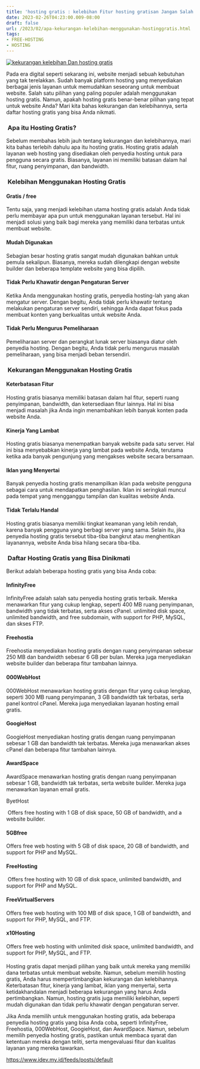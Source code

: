 ```yaml
---
title: 'hosting gratis : kelebihan Fitur hosting gratisan Jangan Salah Pilih!'
date: 2023-02-26T04:23:00.009-08:00
draft: false
url: /2023/02/apa-kekurangan-kelebihan-menggunakan-hostinggratis.html
tags: 
- FREE-HOSTING
- HOSTING
---
```


[![kekurangan kelebihan Dan hosting gratis](https://blogger.googleusercontent.com/img/b/R29vZ2xl/AVvXsEgSsrPHmEcr--s_vc5sBkuFYhKtIOB6VtLmDWjTzZsGpT0qVzSXolAEhOndKy8zFpaLk8t7Mjsl0tB8pXCIVKOWTKwABbHXbD61qT49n7BXlFK3UvnZC9oW_efAV41nUIUmGNxsS9O3KxQpHADgbeJBn981AaY3Kvr0-ptE8LkUHtdbXGLtARVSEPVM2Q/w640-h336/kekurangan%20kelebihan%20Dan%20hosting%20gratis.webp)](https://blogger.googleusercontent.com/img/b/R29vZ2xl/AVvXsEgSsrPHmEcr--s_vc5sBkuFYhKtIOB6VtLmDWjTzZsGpT0qVzSXolAEhOndKy8zFpaLk8t7Mjsl0tB8pXCIVKOWTKwABbHXbD61qT49n7BXlFK3UvnZC9oW_efAV41nUIUmGNxsS9O3KxQpHADgbeJBn981AaY3Kvr0-ptE8LkUHtdbXGLtARVSEPVM2Q/s1200/kekurangan%20kelebihan%20Dan%20hosting%20gratis.webp)

  

Pada era digital seperti sekarang ini, website menjadi sebuah kebutuhan yang tak terelakkan. Sudah banyak platform hosting yang menyediakan berbagai jenis layanan untuk memudahkan seseorang untuk membuat website. Salah satu pilihan yang paling populer adalah menggunakan hosting gratis. Namun, apakah hosting gratis benar-benar pilihan yang tepat untuk website Anda? Mari kita bahas kekurangan dan kelebihannya, serta daftar hosting gratis yang bisa Anda nikmati.

  

###  Apa itu Hosting Gratis?

Sebelum membahas lebih jauh tentang kekurangan dan kelebihannya, mari kita bahas terlebih dahulu apa itu hosting gratis. Hosting gratis adalah layanan web hosting yang disediakan oleh penyedia hosting untuk para pengguna secara gratis. Biasanya, layanan ini memiliki batasan dalam hal fitur, ruang penyimpanan, dan bandwidth.

  

###  Kelebihan Menggunakan Hosting Gratis

  

#### Gratis / free

Tentu saja, yang menjadi kelebihan utama hosting gratis adalah Anda tidak perlu membayar apa pun untuk menggunakan layanan tersebut. Hal ini menjadi solusi yang baik bagi mereka yang memiliki dana terbatas untuk membuat website.

  

#### Mudah Digunakan

Sebagian besar hosting gratis sangat mudah digunakan bahkan untuk pemula sekalipun. Biasanya, mereka sudah dilengkapi dengan website builder dan beberapa template website yang bisa dipilih.

  

#### Tidak Perlu Khawatir dengan Pengaturan Server

Ketika Anda menggunakan hosting gratis, penyedia hosting-lah yang akan mengatur server. Dengan begitu, Anda tidak perlu khawatir tentang melakukan pengaturan server sendiri, sehingga Anda dapat fokus pada membuat konten yang berkualitas untuk website Anda.

  

#### Tidak Perlu Mengurus Pemeliharaan

Pemeliharaan server dan perangkat lunak server biasanya diatur oleh penyedia hosting. Dengan begitu, Anda tidak perlu mengurus masalah pemeliharaan, yang bisa menjadi beban tersendiri.

  

###  Kekurangan Menggunakan Hosting Gratis

  

#### Keterbatasan Fitur

Hosting gratis biasanya memiliki batasan dalam hal fitur, seperti ruang penyimpanan, bandwidth, dan ketersediaan fitur lainnya. Hal ini bisa menjadi masalah jika Anda ingin menambahkan lebih banyak konten pada website Anda.

  

#### Kinerja Yang Lambat

Hosting gratis biasanya menempatkan banyak website pada satu server. Hal ini bisa menyebabkan kinerja yang lambat pada website Anda, terutama ketika ada banyak pengunjung yang mengakses website secara bersamaan.

  

#### Iklan yang Menyertai

Banyak penyedia hosting gratis menampilkan iklan pada website pengguna sebagai cara untuk mendapatkan penghasilan. Iklan ini seringkali muncul pada tempat yang mengganggu tampilan dan kualitas website Anda.

  

#### Tidak Terlalu Handal

Hosting gratis biasanya memiliki tingkat keamanan yang lebih rendah, karena banyak pengguna yang berbagi server yang sama. Selain itu, jika penyedia hosting gratis tersebut tiba-tiba bangkrut atau menghentikan layanannya, website Anda bisa hilang secara tiba-tiba.

  

###  Daftar Hosting Gratis yang Bisa Dinikmati

Berikut adalah beberapa hosting gratis yang bisa Anda coba:

  

#### InfinityFree

InfinityFree adalah salah satu penyedia hosting gratis terbaik. Mereka menawarkan fitur yang cukup lengkap, seperti 400 MB ruang penyimpanan, bandwidth yang tidak terbatas, serta akses cPanel. unlimited disk space, unlimited bandwidth, and free subdomain, with support for PHP, MySQL, dan skses FTP.

  

#### Freehostia

Freehostia menyediakan hosting gratis dengan ruang penyimpanan sebesar 250 MB dan bandwidth sebesar 6 GB per bulan. Mereka juga menyediakan website builder dan beberapa fitur tambahan lainnya.

  

#### 000WebHost

000WebHost menawarkan hosting gratis dengan fitur yang cukup lengkap, seperti 300 MB ruang penyimpanan, 3 GB bandwidth tak terbatas, serta panel kontrol cPanel. Mereka juga menyediakan layanan hosting email gratis.

#### GoogieHost

GoogieHost menyediakan hosting gratis dengan ruang penyimpanan sebesar 1 GB dan bandwidth tak terbatas. Mereka juga menawarkan akses cPanel dan beberapa fitur tambahan lainnya.

  

#### AwardSpace

AwardSpace menawarkan hosting gratis dengan ruang penyimpanan sebesar 1 GB, bandwidth tak terbatas, serta website builder. Mereka juga menawarkan layanan email gratis.

  

ByetHost 

 Offers free hosting with 1 GB of disk space, 50 GB of bandwidth, and a website builder.

  

#### 5GBfree 

Offers free web hosting with 5 GB of disk space, 20 GB of bandwidth, and support for PHP and MySQL.

  

#### FreeHosting 

 Offers free hosting with 10 GB of disk space, unlimited bandwidth, and support for PHP and MySQL.

  

#### FreeVirtualServers 

Offers free web hosting with 100 MB of disk space, 1 GB of bandwidth, and support for PHP, MySQL, and FTP.

  

#### x10Hosting  

Offers free web hosting with unlimited disk space, unlimited bandwidth, and support for PHP, MySQL, and FTP.

####   

Hosting gratis dapat menjadi pilihan yang baik untuk mereka yang memiliki dana terbatas untuk membuat website. Namun, sebelum memilih hosting gratis, Anda harus mempertimbangkan kekurangan dan kelebihannya. Keterbatasan fitur, kinerja yang lambat, iklan yang menyertai, serta ketidakhandalan menjadi beberapa kekurangan yang harus Anda pertimbangkan. Namun, hosting gratis juga memiliki kelebihan, seperti mudah digunakan dan tidak perlu khawatir dengan pengaturan server.

  

Jika Anda memilih untuk menggunakan hosting gratis, ada beberapa penyedia hosting gratis yang bisa Anda coba, seperti InfinityFree, Freehostia, 000WebHost, GoogieHost, dan AwardSpace. Namun, sebelum memilih penyedia hosting gratis, pastikan untuk membaca syarat dan ketentuan mereka dengan teliti, serta mengevaluasi fitur dan kualitas layanan yang mereka tawarkan.

  

https://www.idev.my.id/feeds/posts/default